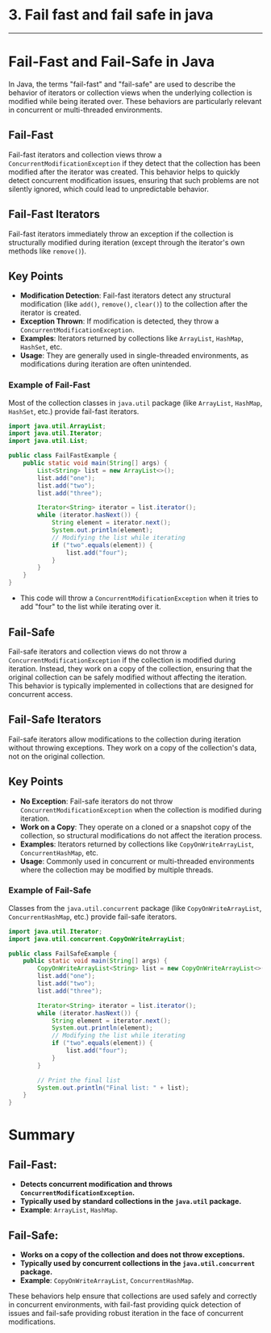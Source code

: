 # 3. Fail fast and fail safe in java
---
# Fail-Fast and Fail-Safe in Java

In Java, the terms "fail-fast" and "fail-safe" are used to describe the behavior of iterators or collection views when the underlying collection is modified while being iterated over. These behaviors are particularly relevant in concurrent or multi-threaded environments.

## Fail-Fast
Fail-fast iterators and collection views throw a `ConcurrentModificationException` if they detect that the collection has been modified after the iterator was created. This behavior helps to quickly detect concurrent modification issues, ensuring that such problems are not silently ignored, which could lead to unpredictable behavior.

## Fail-Fast Iterators

Fail-fast iterators immediately throw an exception if the collection is structurally modified during iteration (except through the iterator's own methods like `remove()`).

## Key Points
- **Modification Detection**: Fail-fast iterators detect any structural modification (like `add()`, `remove()`, `clear()`) to the collection after the iterator is created.
- **Exception Thrown**: If modification is detected, they throw a `ConcurrentModificationException`.
- **Examples**: Iterators returned by collections like `ArrayList`, `HashMap`, `HashSet`, etc.
- **Usage**: They are generally used in single-threaded environments, as modifications during iteration are often unintended.



### Example of Fail-Fast
Most of the collection classes in `java.util` package (like `ArrayList`, `HashMap`, `HashSet`, etc.) provide fail-fast iterators.

```java
import java.util.ArrayList;
import java.util.Iterator;
import java.util.List;

public class FailFastExample {
    public static void main(String[] args) {
        List<String> list = new ArrayList<>();
        list.add("one");
        list.add("two");
        list.add("three");

        Iterator<String> iterator = list.iterator();
        while (iterator.hasNext()) {
            String element = iterator.next();
            System.out.println(element);
            // Modifying the list while iterating
            if ("two".equals(element)) {
                list.add("four");
            }
        }
    }
}
```
* This code will throw a `ConcurrentModificationException` when it tries to add "four" to the list while iterating over it.

## Fail-Safe
Fail-safe iterators and collection views do not throw a `ConcurrentModificationException` if the collection is modified during iteration. Instead, they work on a copy of the collection, ensuring that the original collection can be safely modified without affecting the iteration. This behavior is typically implemented in collections that are designed for concurrent access.

## Fail-Safe Iterators

Fail-safe iterators allow modifications to the collection during iteration without throwing exceptions. They work on a copy of the collection's data, not on the original collection.

## Key Points
- **No Exception**: Fail-safe iterators do not throw `ConcurrentModificationException` when the collection is modified during iteration.
- **Work on a Copy**: They operate on a cloned or a snapshot copy of the collection, so structural modifications do not affect the iteration process.
- **Examples**: Iterators returned by collections like `CopyOnWriteArrayList`, `ConcurrentHashMap`, etc.
- **Usage**: Commonly used in concurrent or multi-threaded environments where the collection may be modified by multiple threads.


### Example of Fail-Safe
Classes from the `java.util.concurrent` package (like `CopyOnWriteArrayList`, `ConcurrentHashMap`, etc.) provide fail-safe iterators.

```java
import java.util.Iterator;
import java.util.concurrent.CopyOnWriteArrayList;

public class FailSafeExample {
    public static void main(String[] args) {
        CopyOnWriteArrayList<String> list = new CopyOnWriteArrayList<>();
        list.add("one");
        list.add("two");
        list.add("three");

        Iterator<String> iterator = list.iterator();
        while (iterator.hasNext()) {
            String element = iterator.next();
            System.out.println(element);
            // Modifying the list while iterating
            if ("two".equals(element)) {
                list.add("four");
            }
        }

        // Print the final list
        System.out.println("Final list: " + list);
    }
}
```

# Summary

## Fail-Fast:
- **Detects concurrent modification and throws `ConcurrentModificationException`.**
- **Typically used by standard collections in the `java.util` package.**
- **Example**: `ArrayList`, `HashMap`.

## Fail-Safe:
- **Works on a copy of the collection and does not throw exceptions.**
- **Typically used by concurrent collections in the `java.util.concurrent` package.**
- **Example**: `CopyOnWriteArrayList`, `ConcurrentHashMap`.

These behaviors help ensure that collections are used safely and correctly in concurrent environments, with fail-fast providing quick detection of issues and fail-safe providing robust iteration in the face of concurrent modifications.

